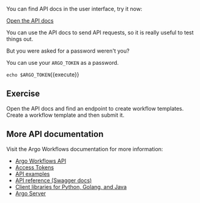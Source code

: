 You can find API docs in the user interface, try it now:

[Open the API docs]({{TRAFFIC_HOST1_2746}}/apidocs)

You can use the API docs to send API requests, so it is really useful to test things out.

But you were asked for a password weren't you?

You can use your `ARGO_TOKEN` as a password.

`echo $ARGO_TOKEN`{{execute}}

## Exercise

Open the API docs and find an endpoint to create workflow templates. Create a workflow template and then submit it.

## More API documentation
Visit the Argo Workflows documentation for more information:
- [Argo Workflows API](https://argoproj.github.io/argo-workflows/rest-api/)
- [Access Tokens](https://argoproj.github.io/argo-workflows/access-token/)
- [API examples](https://argoproj.github.io/argo-workflows/rest-examples/)
- [API reference (Swagger docs)](https://argoproj.github.io/argo-workflows/swagger/)
- [Client libraries for Python, Golang, and Java](https://argoproj.github.io/argo-workflows/client-libraries/)
- [Argo Server](https://argoproj.github.io/argo-workflows/argo-server/)
